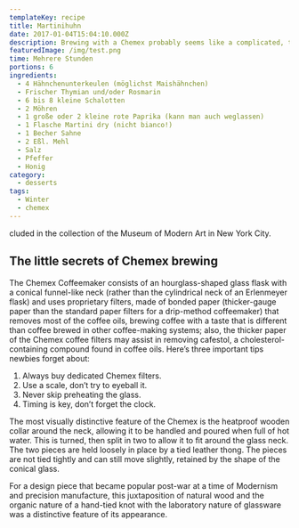 ```yaml
---
templateKey: recipe
title: Martinihuhn
date: 2017-01-04T15:04:10.000Z
description: Brewing with a Chemex probably seems like a complicated, time-consuming ordeal, but once you get used to the process, it becomes a soothing ritual that's worth the effort every time.
featuredImage: /img/test.png
time: Mehrere Stunden
portions: 6
ingredients:
  - 4 Hähnchenunterkeulen (möglichst Maishähnchen)
  - Frischer Thymian und/oder Rosmarin
  - 6 bis 8 kleine Schalotten
  - 2 Möhren
  - 1 große oder 2 kleine rote Paprika (kann man auch weglassen)
  - 1 Flasche Martini dry (nicht bianco!)
  - 1 Becher Sahne
  - 2 Eßl. Mehl
  - Salz
  - Pfeffer
  - Honig
category:
  - desserts
tags:
  - Winter
  - chemex
---
```


cluded in the collection of the Museum of Modern Art in New York City.

## The little secrets of Chemex brewing

The Chemex Coffeemaker consists of an hourglass-shaped glass flask with a conical funnel-like neck (rather than the cylindrical neck of an Erlenmeyer flask) and uses proprietary filters, made of bonded paper (thicker-gauge paper than the standard paper filters for a drip-method coffeemaker) that removes most of the coffee oils, brewing coffee with a taste that is different than coffee brewed in other coffee-making systems; also, the thicker paper of the Chemex coffee filters may assist in removing cafestol, a cholesterol-containing compound found in coffee oils. Here’s three important tips newbies forget about:

1. Always buy dedicated Chemex filters.
2. Use a scale, don’t try to eyeball it.
3. Never skip preheating the glass.
4. Timing is key, don’t forget the clock.

The most visually distinctive feature of the Chemex is the heatproof wooden collar around the neck, allowing it to be handled and poured when full of hot water. This is turned, then split in two to allow it to fit around the glass neck. The two pieces are held loosely in place by a tied leather thong. The pieces are not tied tightly and can still move slightly, retained by the shape of the conical glass.

For a design piece that became popular post-war at a time of Modernism and precision manufacture, this juxtaposition of natural wood and the organic nature of a hand-tied knot with the laboratory nature of glassware was a distinctive feature of its appearance.
